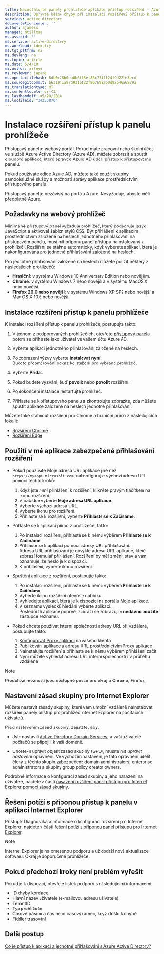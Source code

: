 ```yaml
---
title: Nainstalujte panely prohlížeče aplikace přístup rozšíření - Azure | Microsoft Docs
description: Opravte běžné chyby při instalaci rozšíření přístup k panelu prohlížeče.
services: active-directory
documentationcenter: ''
author: ajamess
manager: mtillman
ms.assetid: ''
ms.service: active-directory
ms.workload: identity
ms.tgt_pltfrm: na
ms.devlang: na
ms.topic: article
ms.date: 5/4/18
ms.author: asteen
ms.reviewer: japere
ms.openlocfilehash: 8db0c28b0ea6b6f78ef86c773ff24f9d22fe3ecd
ms.sourcegitcommit: b6319f1a87d9316122f96769aab0d92b46a6879a
ms.translationtype: MT
ms.contentlocale: cs-CZ
ms.lasthandoff: 05/20/2018
ms.locfileid: "34353870"
---
```

# <a name="install-the-access-panel-browser-extension"></a>Instalace rozšíření přístup k panelu prohlížeče

Přístupový panel je webový portál. Pokud máte pracovní nebo školní účet ve službě Azure Active Directory (Azure AD), můžete zobrazit a spustit cloudové aplikace, které správce Azure AD udělil přístup k přístupovému panelu. 

Pokud používáte edice Azure AD, můžete také použít skupiny samoobslužné služby a možnosti správy aplikace prostřednictvím přístupového panelu. 

Přístupový panel je nezávislý na portálu Azure. Nevyžaduje, abyste měli předplatné Azure.

## <a name="web-browser-requirements"></a>Požadavky na webový prohlížeč

Minimálně přístupový panel vyžaduje prohlížeč, který podporuje jazyk JavaScript a aktivoval šablon stylů CSS. Být přihlášeni k aplikacím prostřednictvím založené na heslech jednotného přihlašování na přístupovém panelu, musí mít příponu panel přístupu nainstalovaný v prohlížeči. Rozšíření se stáhne automaticky, když vyberete aplikaci, která je nakonfigurována pro jednotné přihlašování založené na heslech.

Pro jednotné přihlašování založené na heslech můžete použít některý z následujících prohlížečů:

- **Hraniční**: v systému Windows 10 Anniversary Edition nebo novějším. 
- **Chrome**: v systému Windows 7 nebo novější a v systému MacOS X nebo novější.
- **Firefox 26.0 nebo novější**: v systému Windows XP SP2 nebo novější a Mac OS X 10.6 nebo novější.

## <a name="install-the-access-panel-browser-extension"></a>Instalace rozšíření přístup k panelu prohlížeče

K instalaci rozšíření přístup k panelu prohlížeče, postupujte takto:

1.  V jednom z podporovaných prohlížečích, otevřete [přístupový panel](https://myapps.microsoft.com)a potom se přihlaste jako uživatel ve vašem účtu Azure AD.

2.  Vyberte aplikaci jednotného přihlašování založené na heslech.

3.  Po zobrazení výzvy vyberte **instalovat nyní**.  
    Budete přesměrováni odkaz ke stažení pro vybrané prohlížeč. 
    
4.  Vyberte **Přidat**.

5.  Pokud budete vyzváni, buď **povolit** nebo **povolit** rozšíření.

6.  Po dokončení instalace restartujte prohlížeč.

7.  Přihlaste se k přístupového panelu a zkontrolujte zobrazíte, zda můžete spustit aplikace založené na heslech jednotné přihlašování.

Můžete také stáhnout rozšíření pro Chrome a hraniční přímo z následujících lokalit:

- [Rozšíření Chrome](https://chrome.google.com/webstore/detail/access-panel-extension/ggjhpefgjjfobnfoldnjipclpcfbgbhl)
- [Rozšíření Edge](https://www.microsoft.com/store/apps/9pc9sckkzk84) 

## <a name="use-the-my-apps-secure-sign-in-extension"></a>Použití v mé aplikace zabezpečené přihlašování rozšíření
* Pokud používáte Moje adresa URL aplikace jiné než `https://myapps.microsoft.com`, nakonfigurujte výchozí adresu URL pomocí těchto kroků:
   1. Když jste *není* přihlášení k rozšíření, klikněte pravým tlačítkem na ikonu rozšíření.
   2. V nabídce vyberte **Moje adresa URL aplikace**.
   3. Vyberte výchozí adresa URL.
   4. Vyberte ikonu pro rozšíření.
   5. Přihlaste se k rozšíření, vyberte **Přihlaste se k Začínáme**.

* Přihlaste se k aplikaci přímo z prohlížeče, takto:
   1. Po instalaci rozšíření, přihlaste se k němu výběrem **Přihlaste se k Začínáme**.
   2. Přihlaste se k aplikaci pomocí adresy URL přihlašování.  
       Adresa URL přihlašování je obvykle adresu URL aplikace, které zobrazí formulář přihlášení.
      Rozšíření by měl změnit stav a vám oznamuje, že heslo je k dispozici.
   3. K přihlášení, vyberte ikonu rozšíření.

* Spuštění aplikace z rozšíření, postupujte takto:
   1. Po instalaci rozšíření, přihlaste se k němu výběrem **Přihlaste se k Začínáme**.
   2. Vyberte ikonu rozšíření otevřete nabídku.
   3. Vyhledejte aplikaci, která je k dispozici na portálu Moje aplikace.
   4. V seznamu výsledků hledání vyberte aplikaci.  
       Poslední tři aplikace poprvé, zobrazí se zobrazují v **nedávno použité** zástupce seznamu.
       
* Pokud chcete používat interní společnosti adresy URL při vzdálené, postupujte takto:
    1. [Konfigurovat Proxy aplikací](https://docs.microsoft.com/en-us/azure/active-directory/active-directory-application-proxy-enable) na vašeho klienta
    2. [Publikování aplikace](https://docs.microsoft.com/en-us/azure/active-directory/application-proxy-publish-azure-portal) a adresu URL prostřednictvím Proxy aplikace
    3. Nainstalujte rozšíření a přihlaste se k němu výběrem přihlášení začít
    4. Nyní můžete vyhledat adresu URL interní společnosti i v průběhu vzdálené

> [!NOTE]
> Předchozí možnosti jsou dostupné pouze pro okraj a Chrome, Firefox.

## <a name="set-up-a-group-policy-for-internet-explorer"></a>Nastavení zásad skupiny pro Internet Explorer

Můžete nastavit zásady skupiny, které vám umožní vzdáleně nainstalovat rozšíření panely přístup pro prohlížeč Internet Explorer na počítačích uživatelů.

Před nastavením zásad skupiny, zajistěte, aby:

-   Jste nastavili [Active Directory Domain Services](https://msdn.microsoft.com/library/aa362244%28v=vs.85%29.aspx), a vaši uživatelé počítačů se připojili k vaší doméně.

-   Chcete-li upravit objekt zásad skupiny (GPO), musíte mít *upravit nastavení* oprávnění. Ve výchozím nastavení, je tato oprávnění udělit členy z těchto skupin zabezpečení: domain administrators, enterprise administrators a skupiny group policy creator owners.

Podrobné informace o konfiguraci zásad skupiny a jeho nasazení na uživatele, najdete v části [nasazení rozšíření panel přístupu pro Internet Explorer pomocí zásad skupiny](active-directory-saas-ie-group-policy.md).

## <a name="troubleshoot-the-access-panel-extension-in-internet-explorer"></a>Řešení potíží s příponou přístup k panelu v aplikaci Internet Explorer

Přístup k Diagnostika a informace o konfiguraci rozšíření pro Internet Explorer, najdete v části [řešení potíží s příponou panel přístupu pro Internet Explorer](active-directory-saas-ie-troubleshooting.md).

> [!NOTE]
> Internet Explorer je na omezenou podporu a už obdrží nové aktualizace softwaru. Okraj je doporučené prohlížeče.

## <a name="if-the-preceding-steps-do-not-resolve-the-issue"></a>Pokud předchozí kroky není problém vyřešit

Pokud je k dispozici, otevřete lístek podpory s následujícími informacemi:

-   ID chyby korelace
-   Hlavní název uživatele (e-mailovou adresu uživatele)
-   TenantID
-   Typ prohlížeče
-   Časové pásmo a čas nebo časový rámec, když došlo k chybě
-   Fiddler trasování

## <a name="next-steps"></a>Další postup
[Co je přístup k aplikaci a jednotné přihlašování s Azure Active Directory?](manage-apps/what-is-single-sign-on.md)
